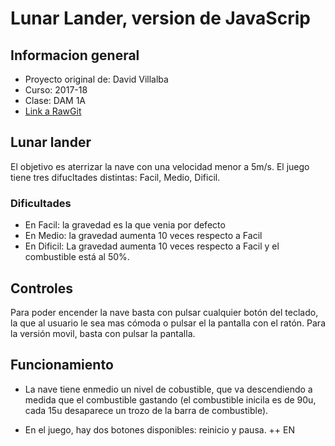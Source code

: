 # Lunar Lander, version de JavaScrip

## Informacion general

+ Proyecto original de: David Villalba
+ Curso: 2017-18
+ Clase: DAM 1A
+ [Link a RawGit](https://rawgit.com/Pauuu/lunar-landing-javascript/master/lunarLander.html)


## Lunar lander
El objetivo es aterrizar la nave con una velocidad menor a 5m/s.
El juego tiene tres difucltades distintas: Facil, Medio, Dificil.

### Dificultades

+ En Facil: la gravedad es la que venia por defecto
+ En Medio: la gravedad aumenta 10 veces respecto a Facil
+ En Dificil: La gravedad aumenta 10 veces respecto a Facil y el combustible está al 50%.

## Controles

Para poder encender la nave basta con pulsar cualquier botón del teclado, la que al usuario le sea mas cómoda o pulsar el la pantalla con el ratón.
Para la versión movil, basta con pulsar la pantalla.

##  Funcionamiento
+ La nave tiene enmedio un nivel de cobustible, que va descendiendo a medida que el combustible gastando (el combustible inicila es de 90u, cada 15u desaparece un trozo de la barra de combustible).

+ En el juego, hay dos botones disponibles: reinicio y pausa.
++ EN


